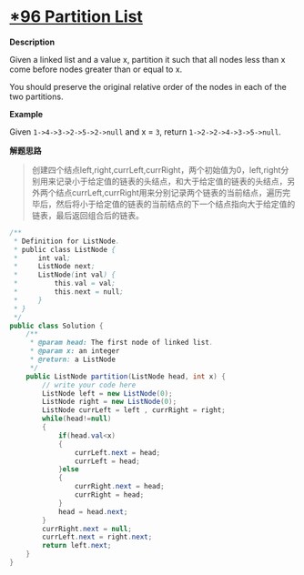 # [**\*96 Partition List**](http://www.lintcode.com/en/problem/partition-list/)

**Description**

Given a linked list and a value x, partition it such that all nodes less than x come before nodes greater than or equal to x.

You should preserve the original relative order of the nodes in each of the two partitions.

**Example**

Given `1->4->3->2->5->2->null` and x = `3`,
return `1->2->2->4->3->5->null`.

**解题思路**

> 创建四个结点left,right,currLeft,currRight，两个初始值为0，left,right分别用来记录小于给定值的链表的头结点，和大于给定值的链表的头结点，另外两个结点currLeft,currRight用来分别记录两个链表的当前结点，遍历完毕后，然后将小于给定值的链表的当前结点的下一个结点指向大于给定值的链表，最后返回组合后的链表。

```java
/**
 * Definition for ListNode.
 * public class ListNode {
 *     int val;
 *     ListNode next;
 *     ListNode(int val) {
 *         this.val = val;
 *         this.next = null;
 *     }
 * }
 */ 
public class Solution {
    /**
     * @param head: The first node of linked list.
     * @param x: an integer
     * @return: a ListNode 
     */
    public ListNode partition(ListNode head, int x) {
        // write your code here
        ListNode left = new ListNode(0);
        ListNode right = new ListNode(0);
        ListNode currLeft = left , currRight = right;
        while(head!=null)
        {
            if(head.val<x) 
            {
                currLeft.next = head;
                currLeft = head;
            }else
            {
                currRight.next = head;
                currRight = head;
            }
            head = head.next;
        }
        currRight.next = null;
        currLeft.next = right.next;
        return left.next;
    }
}
```

